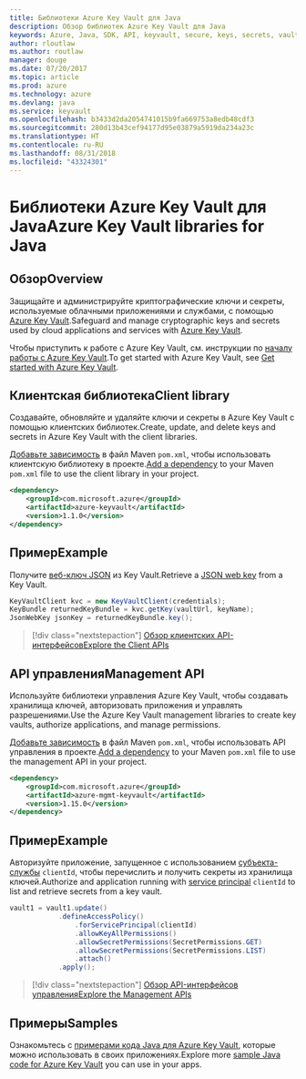 ```yaml
---
title: Библиотеки Azure Key Vault для Java
description: Обзор библиотек Azure Key Vault для Java
keywords: Azure, Java, SDK, API, keyvault, secure, keys, secrets, vault
author: rloutlaw
ms.author: routlaw
manager: douge
ms.date: 07/20/2017
ms.topic: article
ms.prod: azure
ms.technology: azure
ms.devlang: java
ms.service: keyvault
ms.openlocfilehash: b3433d2da2054741015b9fa669753a8edb48cdf3
ms.sourcegitcommit: 280d13b43cef94177d95e03879a5919da234a23c
ms.translationtype: HT
ms.contentlocale: ru-RU
ms.lasthandoff: 08/31/2018
ms.locfileid: "43324301"
---
```

# <a name="azure-key-vault-libraries-for-java"></a><span data-ttu-id="dc447-104">Библиотеки Azure Key Vault для Java</span><span class="sxs-lookup"><span data-stu-id="dc447-104">Azure Key Vault libraries for Java</span></span>

## <a name="overview"></a><span data-ttu-id="dc447-105">Обзор</span><span class="sxs-lookup"><span data-stu-id="dc447-105">Overview</span></span>

<span data-ttu-id="dc447-106">Защищайте и администрируйте криптографические ключи и секреты, используемые облачными приложениями и службами, с помощью [Azure Key Vault](/azure/key-vault/).</span><span class="sxs-lookup"><span data-stu-id="dc447-106">Safeguard and manage cryptographic keys and secrets used by cloud applications and services with [Azure Key Vault](/azure/key-vault/).</span></span>

<span data-ttu-id="dc447-107">Чтобы приступить к работе с Azure Key Vault, см. инструкции по [началу работы с Azure Key Vault](/azure/key-vault/key-vault-get-started).</span><span class="sxs-lookup"><span data-stu-id="dc447-107">To get started with Azure Key Vault, see [Get started with Azure Key Vault](/azure/key-vault/key-vault-get-started).</span></span>

## <a name="client-library"></a><span data-ttu-id="dc447-108">Клиентская библиотека</span><span class="sxs-lookup"><span data-stu-id="dc447-108">Client library</span></span>

<span data-ttu-id="dc447-109">Создавайте, обновляйте и удаляйте ключи и секреты в Azure Key Vault с помощью клиентских библиотек.</span><span class="sxs-lookup"><span data-stu-id="dc447-109">Create, update, and delete keys and secrets in Azure Key Vault with the client libraries.</span></span>

<span data-ttu-id="dc447-110">[Добавьте зависимость](https://maven.apache.org/guides/getting-started/index.html#How_do_I_use_external_dependencies) в файл Maven `pom.xml`, чтобы использовать клиентскую библиотеку в проекте.</span><span class="sxs-lookup"><span data-stu-id="dc447-110">[Add a dependency](https://maven.apache.org/guides/getting-started/index.html#How_do_I_use_external_dependencies) to your Maven `pom.xml` file to use the client library in your project.</span></span>  

```XML
<dependency>
    <groupId>com.microsoft.azure</groupId>
    <artifactId>azure-keyvault</artifactId>
    <version>1.1.0</version>
</dependency>
```   

## <a name="example"></a><span data-ttu-id="dc447-111">Пример</span><span class="sxs-lookup"><span data-stu-id="dc447-111">Example</span></span>

<span data-ttu-id="dc447-112">Получите [веб-ключ JSON](https://tools.ietf.org/html/draft-ietf-jose-json-web-key-18) из Key Vault.</span><span class="sxs-lookup"><span data-stu-id="dc447-112">Retrieve a [JSON web key](https://tools.ietf.org/html/draft-ietf-jose-json-web-key-18) from a Key Vault.</span></span>

```java
KeyVaultClient kvc = new KeyVaultClient(credentials);
KeyBundle returnedKeyBundle = kvc.getKey(vaultUrl, keyName);
JsonWebKey jsonKey = returnedKeyBundle.key();
```

> [!div class="nextstepaction"]
> [<span data-ttu-id="dc447-113">Обзор клиентских API-интерфейсов</span><span class="sxs-lookup"><span data-stu-id="dc447-113">Explore the Client APIs</span></span>](/java/api/overview/azure/keyvault/client)


## <a name="management-api"></a><span data-ttu-id="dc447-114">API управления</span><span class="sxs-lookup"><span data-stu-id="dc447-114">Management API</span></span>

<span data-ttu-id="dc447-115">Используйте библиотеки управления Azure Key Vault, чтобы создавать хранилища ключей, авторизовать приложения и управлять разрешениями.</span><span class="sxs-lookup"><span data-stu-id="dc447-115">Use the Azure Key Vault management libraries to create key vaults, authorize applications, and manage permissions.</span></span> 

<span data-ttu-id="dc447-116">[Добавьте зависимость](https://maven.apache.org/guides/getting-started/index.html#How_do_I_use_external_dependencies) в файл Maven `pom.xml`, чтобы использовать API управления в проекте.</span><span class="sxs-lookup"><span data-stu-id="dc447-116">[Add a dependency](https://maven.apache.org/guides/getting-started/index.html#How_do_I_use_external_dependencies) to your Maven `pom.xml` file to use the management API in your project.</span></span>  

```XML
<dependency>
    <groupId>com.microsoft.azure</groupId>
    <artifactId>azure-mgmt-keyvault</artifactId>
    <version>1.15.0</version>
</dependency>
```

## <a name="example"></a><span data-ttu-id="dc447-117">Пример</span><span class="sxs-lookup"><span data-stu-id="dc447-117">Example</span></span>

<span data-ttu-id="dc447-118">Авторизуйте приложение, запущенное с использованием [субъекта-службы](/azure/azure-resource-manager/resource-group-create-service-principal-portal) `clientId`, чтобы перечислить и получить секреты из хранилища ключей.</span><span class="sxs-lookup"><span data-stu-id="dc447-118">Authorize and application running with [service principal](/azure/azure-resource-manager/resource-group-create-service-principal-portal) `clientId` to list and retrieve secrets from a key vault.</span></span> 

```java
vault1 = vault1.update()
            .defineAccessPolicy()
                .forServicePrincipal(clientId)
                .allowKeyAllPermissions()
                .allowSecretPermissions(SecretPermissions.GET)
                .allowSecretPermissions(SecretPermissions.LIST)
                .attach()
            .apply();
```

> [!div class="nextstepaction"]
> [<span data-ttu-id="dc447-119">Обзор API-интерфейсов управления</span><span class="sxs-lookup"><span data-stu-id="dc447-119">Explore the Management APIs</span></span>](/java/api/overview/azure/keyvault/management)


## <a name="samples"></a><span data-ttu-id="dc447-120">Примеры</span><span class="sxs-lookup"><span data-stu-id="dc447-120">Samples</span></span>

<span data-ttu-id="dc447-121">Ознакомьтесь с [примерами кода Java для Azure Key Vault](https://azure.microsoft.com/resources/samples/?platform=java&term=key+vault), которые можно использовать в своих приложениях.</span><span class="sxs-lookup"><span data-stu-id="dc447-121">Explore more [sample Java code for Azure Key Vault](https://azure.microsoft.com/resources/samples/?platform=java&term=key+vault) you can use in your apps.</span></span>
